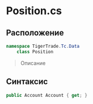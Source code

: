 
# Position.cs
## Расположение
```csharp
namespace TigerTrade.Tc.Data  
    class Position
```

> Описание

## Синтаксис
```csharp
public Account Account { get; }
```
